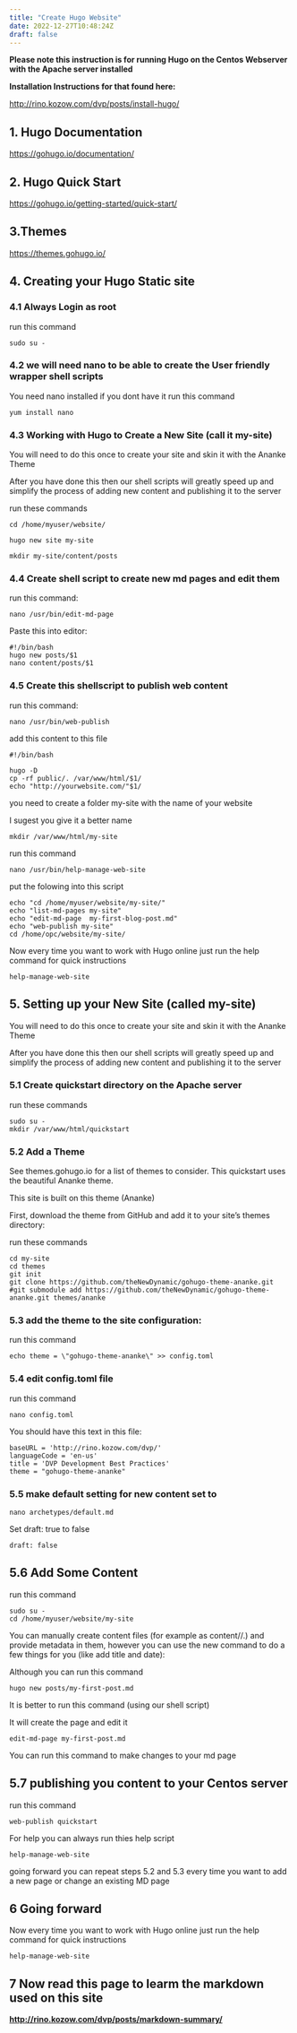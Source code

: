 ```yaml
---
title: "Create Hugo Website"
date: 2022-12-27T10:48:24Z
draft: false
---
```

**Please note this instruction is for running Hugo on the Centos Webserver with the Apache server installed**

**Installation Instructions for that found here:**

http://rino.kozow.com/dvp/posts/install-hugo/

## 1. Hugo Documentation
https://gohugo.io/documentation/

## 2. Hugo Quick Start
https://gohugo.io/getting-started/quick-start/

## 3.Themes
https://themes.gohugo.io/

## 4. Creating your Hugo Static site

### 4.1 Always Login as root
run this command
```
sudo su -
```
### 4.2 we will need nano to be able to create the User friendly wrapper shell scripts
You need nano installed if you dont have it run this command
```
yum install nano
```

### 4.3 Working with Hugo to Create a New Site (call it my-site)
You will need to do this once to create your site and skin it with the Ananke Theme

After you have done this then our shell scripts will greatly speed up and simplify the process of adding new content and publishing it to the server

run these commands
```
cd /home/myuser/website/

hugo new site my-site

mkdir my-site/content/posts
```

### 4.4 Create shell script to create new md pages and edit them
run this command:
```
nano /usr/bin/edit-md-page
```
Paste this into editor:
```
#!/bin/bash
hugo new posts/$1
nano content/posts/$1
```

### 4.5 Create this shellscript to publish web content
run this command:
```
nano /usr/bin/web-publish
```
add this content to this file
```
#!/bin/bash

hugo -D
cp -rf public/. /var/www/html/$1/
echo "http://yourwebsite.com/"$1/

```
you need to create a folder my-site  with the name of your website 

I sugest you give it a better name
```
mkdir /var/www/html/my-site
```

run this command
```
nano /usr/bin/help-manage-web-site
```
put the folowing into this script
```
echo "cd /home/myuser/website/my-site/"
echo "list-md-pages my-site"
echo "edit-md-page  my-first-blog-post.md"
echo "web-publish my-site"
cd /home/opc/website/my-site/
```
Now every time you want to work with Hugo online just run the help command for quick instructions
```
help-manage-web-site
```


## 5. Setting up your New Site (called my-site)
You will need to do this once to create your site and skin it with the Ananke Theme

After you have done this then our shell scripts will greatly speed up and simplify the process of adding new content and publishing it to the server


### 5.1 Create quickstart directory on the Apache server
run these commands
```
sudo su -
mkdir /var/www/html/quickstart
```

### 5.2 Add a Theme 
See themes.gohugo.io for a list of themes to consider. This quickstart uses the beautiful Ananke theme.

This site is built on this theme (Ananke)

First, download the theme from GitHub and add it to your site’s themes directory:

run these commands
```
cd my-site
cd themes
git init
git clone https://github.com/theNewDynamic/gohugo-theme-ananke.git
#git submodule add https://github.com/theNewDynamic/gohugo-theme-ananke.git themes/ananke
```

### 5.3 add the theme to the site configuration:
run this command
```
echo theme = \"gohugo-theme-ananke\" >> config.toml
```

### 5.4 edit config.toml file
run this command
```
nano config.toml

```
You should have this text in this file:
```
baseURL = 'http://rino.kozow.com/dvp/'
languageCode = 'en-us'
title = 'DVP Development Best Practices'
theme = "gohugo-theme-ananke"
```
### 5.5 make default setting for new content set to 
```
nano archetypes/default.md
```
Set draft: true  to false
```
draft: false
```
## 5.6  Add Some Content 
run this command
```
sudo su -
cd /home/myuser/website/my-site
```

You can manually create content files (for example as content/<CATEGORY>/<FILE>.<FORMAT>) and provide metadata in them, however you can use the new command to do a few things for you (like add title and date):

Although you can run this command
```
hugo new posts/my-first-post.md
```

It is better to run this command (using our shell script)

It will create the page and edit it 

```
edit-md-page my-first-post.md
```
You can run this command to make changes to your md page


## 5.7 publishing you content to your Centos server
run this command
```
web-publish quickstart
```

For help you can always run thies help script
```
help-manage-web-site
```

going forward you can  repeat steps 5.2 and 5.3 every time you want to add a new page or change an existing MD page

## 6 Going forward
Now every time you want to work with Hugo online just run the help command for quick instructions
```
help-manage-web-site
```


## 7 Now read this page to learm the markdown used on this site
**http://rino.kozow.com/dvp/posts/markdown-summary/**

